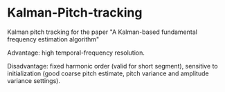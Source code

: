 # Kalman-Pitch-tracking
Kalman pitch tracking for the paper "A Kalman-based fundamental frequency estimation algorithm"


Advantage: high temporal-frequency resolution.


Disadvantage: fixed harmonic order (valid for short segment), sensitive to initialization (good coarse pitch estimate, pitch variance and amplitude variance settings).
